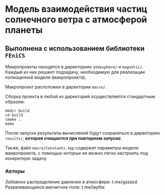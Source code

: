 # Модель взаимодействия частиц солнечного ветра с атмосферой планеты
## Выполнена с использованием библиотеки `FEniCS`

Микропроекты находятся в директориях `atmosphere/` и `magnetic/`. Каждый из них решают подзадачу, необходимую для реализации полноценной модели (макропроекта).

Макропроект расположен в директории `macro/`.

Сборка проекта в любой из директорий осуществляется стандартным образом:
```
mkdir build
cd build
cmake ..
make
```

После запуска результаты вычислений будут сохраняться в директорию `results/`, ***которая очищается при повторном запуске***.

Также, файл `macro/Constants.hpp` содержит параметры модели макропроекта, с помощью которых ее можно легко настроить под конкретную задачу.

### Авторы
*Забавное* распределение давления в атмосфере: t.me/gazasd
Разваливающееся магнитное поле: t.me/laythe